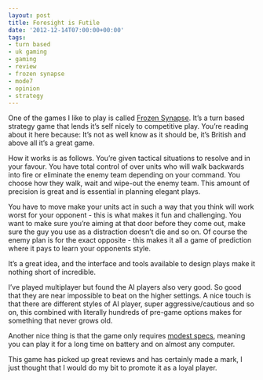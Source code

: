 ```yaml
---
layout: post
title: Foresight is Futile
date: '2012-12-14T07:00:00+00:00'
tags:
- turn based
- uk gaming
- gaming
- review
- frozen synapse
- mode7
- opinion
- strategy
---
```

One of the games I like to play is called [Frozen Synapse](http://www.frozensynapse.com/). It’s a turn based strategy game that lends it’s self nicely to competitive play. You’re reading about it here because: It’s not as well know as it should be, it’s British and above all it’s a great game.

How it works is as follows. You’re given tactical situations to resolve and in your favour. You have total control of over units who will walk backwards into fire or eliminate the enemy team depending on your command. You choose how they walk, wait and wipe-out the enemy team. This amount of precision is great and is essential in planning elegant plays.

You have to move make your units act in such a way that you think will work worst for your opponent - this is what makes it fun and challenging. You want to make sure you’re aiming at that door before they come out, make sure the guy you use as a distraction doesn’t die and so on. Of course the enemy plan is for the exact opposite - this makes it all a game of prediction where it pays to learn your opponents style.

It’s a great idea, and the interface and tools available to design plays make it nothing short of incredible.

I’ve played multiplayer but found the AI players also very good. So good that they are near impossible to beat on the higher settings. A nice touch is that there are different styles of AI player, super aggressive/cautious and so on, this combined with literally hundreds of pre-game options makes for something that never grows old.

Another nice thing is that the game only requires [modest specs](http://www.frozensynapse.com/features.html#sysReqs), meaning you can play it for a long time on battery and on almost any computer.

This game has picked up great reviews and has certainly made a mark, I just thought that I would do my bit to promote it as a loyal player.

